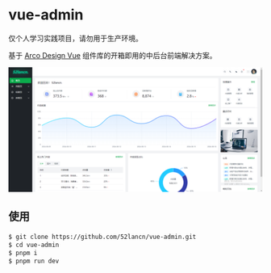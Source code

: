 # vue-admin

仅个人学习实践项目，请勿用于生产环境。

基于 [Arco Design Vue](https://arco.design/)  组件库的开箱即用的中后台前端解决方案。

![首页](public/home.png)


## 使用

```shell
$ git clone https://github.com/52lancn/vue-admin.git
$ cd vue-admin
$ pnpm i
$ pnpm run dev
```
